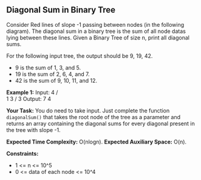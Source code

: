 ## Diagonal Sum in Binary Tree

Consider Red lines of slope -1 passing between nodes (in the following diagram). The diagonal sum in a binary tree is the sum of all node datas lying between these lines. Given a Binary Tree of size n, print all diagonal sums.

For the following input tree, the output should be 9, 19, 42.
- 9 is the sum of 1, 3, and 5.
- 19 is the sum of 2, 6, 4, and 7.
- 42 is the sum of 9, 10, 11, and 12.

**Example 1:**
Input:
 4
/ \
1  3
   / 
   3
Output:
7 4


**Your Task:**
You do need to take input. Just complete the function `diagonalSum()` that takes the root node of the tree as a parameter and returns an array containing the diagonal sums for every diagonal present in the tree with slope -1.

**Expected Time Complexity:** O(nlogn).
**Expected Auxiliary Space:** O(n).

**Constraints:**
- 1 <= n <= 10^5
- 0 <= data of each node <= 10^4
